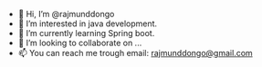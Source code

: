 - 👋 Hi, I’m @rajmunddongo
- 👀 I’m interested in java development.
- 🌱 I’m currently learning Spring boot.
- 💞️ I’m looking to collaborate on ...
- 📫 You can reach me trough email: rajmunddongo@gmail.com

<!---
rajmunddongo/rajmunddongo is a ✨ special ✨ repository because its `README.md` (this file) appears on your GitHub profile.
You can click the Preview link to take a look at your changes.
--->

